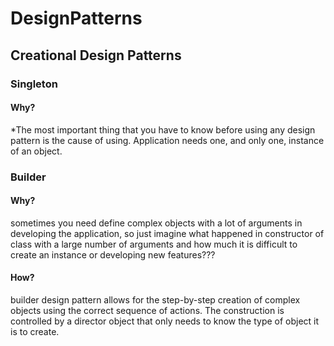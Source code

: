 # DesignPatterns

## Creational Design Patterns

###  Singleton

#### Why?

*The most important thing that you have to know before using any design pattern is the cause of using. 
Application needs one, and only one, instance of an object.

### Builder

#### Why?

sometimes you need define complex objects with a lot of arguments in developing the application, so just imagine what happened in constructor of class with a large number of arguments and how much it is difficult to create an instance or developing new features???


#### How?

builder design pattern allows for the step-by-step creation of complex objects using the correct sequence of actions. The construction is controlled by a director object that only needs to know the type of object it is to create.
